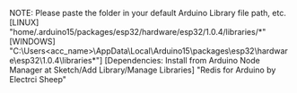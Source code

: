NOTE: Please paste the folder in your default Arduino Library file path, etc. 
[LINUX] "home/.arduino15/packages/esp32/hardware/esp32/1.0.4/libraries/*"
[WINDOWS] "C:\Users\<acc_name>\AppData\Local\Arduino15\packages\esp32\hardware\esp32\1.0.4\libraries\*"]
[Dependencies: Install from Arduino Node Manager at Sketch/Add Library/Manage Libraries] "Redis for Arduino by Electrci Sheep"
